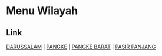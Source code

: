 # Menu Wilayah

## Link

[DARUSSALAM](https://github.com/gigit-pemilu/pemilu-2024-21-kepulauan-riau/tree/main/pileg-dpr/hitung-suara/sub/21-kepulauan-riau/sub/02-karimun/sub/10-meral-barat/sub/1002-darussalam)
 | 
[PANGKE](https://github.com/gigit-pemilu/pemilu-2024-21-kepulauan-riau/tree/main/pileg-dpr/hitung-suara/sub/21-kepulauan-riau/sub/02-karimun/sub/10-meral-barat/sub/2003-pangke)
 | 
[PANGKE BARAT](https://github.com/gigit-pemilu/pemilu-2024-21-kepulauan-riau/tree/main/pileg-dpr/hitung-suara/sub/21-kepulauan-riau/sub/02-karimun/sub/10-meral-barat/sub/2004-pangke-barat)
 | 
[PASIR PANJANG](https://github.com/gigit-pemilu/pemilu-2024-21-kepulauan-riau/tree/main/pileg-dpr/hitung-suara/sub/21-kepulauan-riau/sub/02-karimun/sub/10-meral-barat/sub/1001-pasir-panjang)


